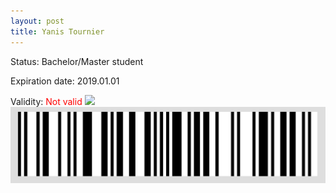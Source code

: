 ```yaml
---
layout: post
title: Yanis Tournier
---
```


Status: Bachelor/Master student

Expiration date: 2019.01.01

Validity: <font color="red"> Not valid</font> 
![](/members/img/Yanis_Tournier.png)
![](/members/img/bar.png)
